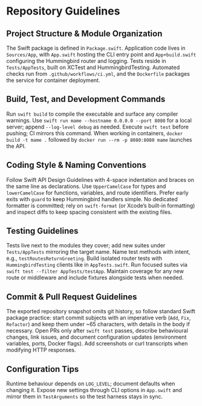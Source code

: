 # Repository Guidelines

## Project Structure & Module Organization
The Swift package is defined in `Package.swift`. Application code lives in `Sources/App`, with `App.swift` hosting the CLI entry point and `App+build.swift` configuring the Hummingbird router and logging. Tests reside in `Tests/AppTests`, built on XCTest and HummingbirdTesting. Automated checks run from `.github/workflows/ci.yml`, and the `Dockerfile` packages the service for container deployment.

## Build, Test, and Development Commands
Run `swift build` to compile the executable and surface any compiler warnings. Use `swift run mame --hostname 0.0.0.0 --port 8080` for a local server; append `--log-level debug` as needed. Execute `swift test` before pushing; CI mirrors this command. When working in containers, `docker build -t mame .` followed by `docker run --rm -p 8080:8080 mame` launches the API.

## Coding Style & Naming Conventions
Follow Swift API Design Guidelines with 4-space indentation and braces on the same line as declarations. Use `UpperCamelCase` for types and `lowerCamelCase` for functions, variables, and route identifiers. Prefer early exits with `guard` to keep Hummingbird handlers simple. No dedicated formatter is committed; rely on `swift-format` (or Xcode’s built-in formatting) and inspect diffs to keep spacing consistent with the existing files.

## Testing Guidelines
Tests live next to the modules they cover; add new suites under `Tests/AppTests` mirroring the target name. Name test methods with intent, e.g., `testRoutesReturnGreeting`. Build isolated router tests with `HummingbirdTesting` clients like in `AppTests.swift`. Run focused suites via `swift test --filter AppTests/testApp`. Maintain coverage for any new route or middleware and include fixtures alongside tests when needed.

## Commit & Pull Request Guidelines
The exported repository snapshot omits git history, so follow standard Swift package practice: start commit subjects with an imperative verb (`Add`, `Fix`, `Refactor`) and keep them under ~65 characters, with details in the body if necessary. Open PRs only after `swift test` passes, describe behavioural changes, link issues, and document configuration updates (environment variables, ports, Docker flags). Add screenshots or curl transcripts when modifying HTTP responses.

## Configuration Tips
Runtime behaviour depends on `LOG_LEVEL`; document defaults when changing it. Expose new settings through CLI options in `App.swift` and mirror them in `TestArguments` so the test harness stays in sync.
